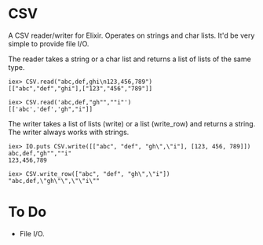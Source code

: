 # CSV

A CSV reader/writer for Elixir. Operates on strings and char lists. It'd be
very simple to provide file I/O.

The reader takes a string or a char list and returns a list of lists of the
same type.

    iex> CSV.read("abc,def,ghi\n123,456,789")
    [["abc","def","ghi"],["123","456","789"]]

    iex> CSV.read('abc,def,"gh"",""i"')
    [['abc','def','gh","i"]]

The writer takes a list of lists (write) or a list (write_row) and returns a
string. The writer always works with strings.

    iex> IO.puts CSV.write([["abc", "def", "gh\",\"i"], [123, 456, 789]])
    abc,def,"gh"",""i"
    123,456,789

    iex> CSV.write_row(["abc", "def", "gh\",\"i"])
    "abc,def,\"gh\"\",\"\"i\""

# To Do

* File I/O.
